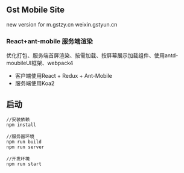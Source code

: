 Gst Mobile Site
---------------
new version for m.gstzy.cn weixin.gstyun.cn

### React+ant-mobile 服务端渲染
优化打包、服务端首屏渲染、按需加载、按屏幕展示加载组件、使用antd-moubileUI框架、webpack4
* 客户端使用React + Redux + Ant-Mobile
* 服务端使用Koa2


启动
-------------------
``` 
//安装依赖
npm install

//服务器环境
npm run build
npm run server

//开发环境
npm run start

```
